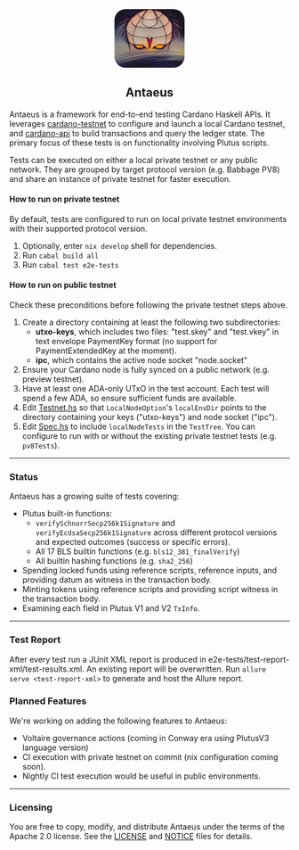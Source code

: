 <div align="center">
  <img src="antaeus.jpg" style="border-radius: 20px;" alt="antaeus" width="25%"/>
  <h2>Antaeus</h2>
</div>


Antaeus is a framework for end-to-end testing Cardano Haskell APIs. It leverages [cardano-testnet](https://github.com/input-output-hk/cardano-node/tree/master/cardano-testnet) to configure and launch a local Cardano testnet, and [cardano-api](https://github.com/input-output-hk/cardano-node/tree/master/cardano-api) to build transactions and query the ledger state. The primary focus of these tests is on functionality involving Plutus scripts.


Tests can be executed on either a local private testnet or any public network. They are grouped by target protocol version (e.g. Babbage PV8) and share an instance of private testnet for faster execution.

#### How to run on private testnet

By default, tests are configured to run on local private testnet environments with their supported protocol version.
1. Optionally, enter `nix develop` shell for dependencies.
2. Run `cabal build all`
3. Run `cabal test e2e-tests`


#### How to run on public testnet

Check these preconditions before following the private testnet steps above.
1. Create a directory containing at least the following two subdirectories:
   - **utxo-keys**, which includes two files: "test.skey" and "test.vkey" in text envelope PaymentKey format (no support for PaymentExtendedKey at the moment).
   - **ipc**, which contains the active node socket "node.socket"
2. Ensure your Cardano node is fully synced on a public network (e.g. preview testnet).
3. Have at least one ADA-only UTxO in the test account. Each test will spend a few ADA, so ensure sufficient funds are available.
4. Edit [Testnet.hs](e2e-tests/test/Helpers/Testnet.hs) so that `LocalNodeOption`'s `localEnvDir` points to the directory containing your keys ("utxo-keys") and node socket ("ipc").
5. Edit [Spec.hs](e2e-tests/test/Spec.hs) to include `localNodeTests` in the `TestTree`. You can configure to run with or without the existing private testnet tests (e.g. `pv8Tests`).

---

### Status

Antaeus has a growing suite of tests covering:

- Plutus built-in functions:
  - `verifySchnorrSecp256k1Signature` and `verifyEcdsaSecp256k1Signature` across different protocol versions and expected outcomes (success or specific errors).
  - All 17 BLS builtin functions (e.g. `bls12_381_finalVerify`)
  - All builtin hashing functions (e.g. `sha2_256`)
- Spending locked funds using reference scripts, reference inputs, and providing datum as witness in the transaction body.
- Minting tokens using reference scripts and providing script witness in the transaction body.
- Examining each field in Plutus V1 and V2 `TxInfo`.

---

### Test Report

After every test run a JUnit XML report is produced in e2e-tests/test-report-xml/test-results.xml. An existing report will be overwritten.
Run `allure serve <test-report-xml>` to generate and host the Allure report.

### Planned Features

We're working on adding the following features to Antaeus:

- Voltaire governance actions (coming in Conway era using PlutusV3 language version)
- CI execution with private testnet on commit (nix configuration coming soon).
- Nightly CI test execution would be useful in public environments.

---

### Licensing

You are free to copy, modify, and distribute Antaeus under the terms of the Apache 2.0 license. See the [LICENSE](./LICENSE) and [NOTICE](./NOTICE) files for details.

